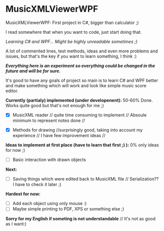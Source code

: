 # MusicXMLViewerWPF
MusicXMLViewerWPF: First project in C#, bigger than calculator ;)

I read somewhere that when you want to code, just start doing that.

_Learning C# and WPF... Might be highly unreadable sometimes ;)_

A lot of commented lines, test methods, ideas and even more problems and issues, but that's the key if you want to learn something, I think :)

**_Everything here is an experiment so everything could be changed in the future and will be for sure._**

It's good to have any goals of project so main is to learn C# and WPF better and make something which will work and look like simple music score editor.

**Currently (partialy) implemented (under developenent):**       50-60% Done.  Works quite good but that's not enough for me ;) 
   - [x] MusicXML reader // quite time consuming to implement // Absoule minimum to represent notes done // 

   - [x] Methods for drawing  //surprisingly good, taking into account my experience // I have few improvement ideas // 
 
**Ideas to implement at first place (have to learn that first ;) ):**  0% only ideas for now ;) 

   - [ ] Basic interaction with drawn objects

**Next:**                                               
  - [ ] Saving things which were edited back to MusicXML file // Serialization?? I have to check it later ;) 
    
**Hardest for now:**  
  - [ ] Add each object using only mouse :)
  - [ ] Maybe simple printing to PDF, XPS or something else ;)
 
**Sorry for my English if someting is not understandable** // It's not as good as I want:)
